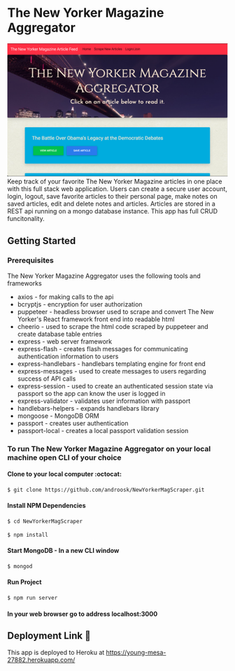 # The New Yorker Magazine Aggregator
![Screenshot](screenshot.png)
Keep track of your favorite The New Yorker Magazine articles in one place with this full stack web application. Users can create a secure user account, login, logout, save favorite articles to their personal page, make notes on saved articles, edit and delete notes and articles. Articles are stored in a REST api running on a mongo database instance. This app has full CRUD funcitonality.

## Getting Started
### Prerequisites
The New Yorker Magazine Aggregator uses the following tools and frameworks
- axios - for making calls to the api
- bcryptjs - encryption for user authorization
- puppeteer - headless browser used to scrape and convert The New Yorker's React framework front end into readable html
- cheerio - used to scrape the html code scraped by puppeteer and create database table entries
- express - web server framework
- express-flash - creates flash messages for communicating authentication information to users
- express-handlebars - handlebars templating engine for front end
- express-messages - used to create messages to users regarding success of API calls
- express-session - used to create an authenticated session state via passport so the app can know the user is logged in
- express-validator - validates user information with passport
- handlebars-helpers - expands handlebars library
- mongoose - MongoDB ORM
- passport - creates user authentication
- passport-local - creates a local passport validation session

### To run The New Yorker Magazine Aggregator on your local machine open CLI of your choice
#### Clone to your local computer :octocat:
```sh
$ git clone https://github.com/androosk/NewYorkerMagScraper.git
```
#### Install NPM Dependencies
```sh
$ cd NewYorkerMagScraper
```
```sh
$ npm install
```
#### Start MongoDB - In a new CLI window
```sh
$ mongod
```
#### Run Project
```sh
$ npm run server
```
#### In your web browser go to address localhost:3000

## Deployment Link :link:
This app is deployed to Heroku at
https://young-mesa-27882.herokuapp.com/

